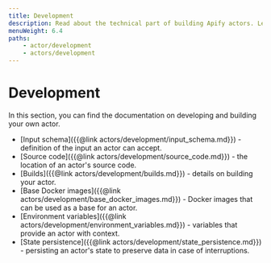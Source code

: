 ```yaml
---
title: Development
description: Read about the technical part of building Apify actors. Learn to define actor inputs, build new versions, persist actor state and choose base Docker images.
menuWeight: 6.4
paths:
    - actor/development
    - actors/development
---
```


# Development

In this section, you can find the documentation on developing and building your own actor.

*   [Input schema]({{@link actors/development/input_schema.md}}) - definition of the input an actor can accept.
*   [Source code]({{@link actors/development/source_code.md}}) - the location of an actor's source code.
*   [Builds]({{@link actors/development/builds.md}}) - details on building your actor.
*   [Base Docker images]({{@link actors/development/base_docker_images.md}}) - Docker images that can be used as a base for an actor.
*   [Environment variables]({{@link actors/development/environment_variables.md}}) - variables that provide an actor with context.
*   [State persistence]({{@link actors/development/state_persistence.md}}) - persisting an actor's state to preserve data in case of interruptions.
